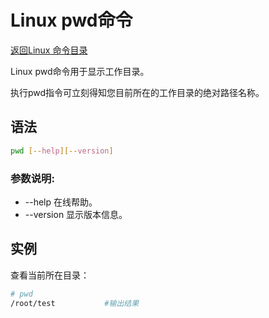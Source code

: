 # Linux pwd命令
[返回Linux 命令目录](11.Linux命令大全.md)

Linux pwd命令用于显示工作目录。

执行pwd指令可立刻得知您目前所在的工作目录的绝对路径名称。

## 语法
```bash
pwd [--help][--version]
```

### 参数说明:

* --help 在线帮助。
* --version 显示版本信息。

## 实例

查看当前所在目录：
```bash
# pwd
/root/test           #输出结果
```